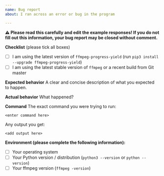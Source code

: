 ```yaml
---
name: Bug report
about: I ran across an error or bug in the program

---
```


**:warning: Please read this carefully and edit the example responses! If you do not fill out this information, your bug report may be closed without comment.**

**Checklist** (please tick all boxes)
- [ ] I am using the latest version of `ffmpeg-progress-yield` (run `pip3 install --upgrade ffmpeg-progress-yield`)
- [ ] I am using the latest stable version of `ffmpeg` or a recent build from Git master

**Expected behavior**
A clear and concise description of what you expected to happen.

**Actual behavior**
What happened?

**Command**
The exact command you were trying to run:

```
<enter command here>
```

Any output you get:

```
<add output here>
```

**Environment (please complete the following information):**
- [ ] Your operating system
- [ ] Your Python version / distribution (`python3 --version` or `python --version`)
- [ ] Your ffmpeg version (`ffmpeg -version`)
